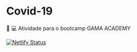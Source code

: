 # Covid-19
 :green_heart: :computer: Atividade para o bootcamp GAMA ACADEMY
 
 [![Netlify Status](https://api.netlify.com/api/v1/badges/784ffe06-c251-49a1-b2af-638eb03c7cf7/deploy-status)](https://app.netlify.com/sites/covid-gama/deploys)
